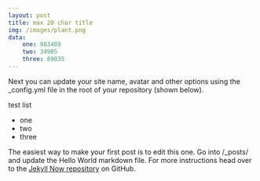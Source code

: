```yaml
---
layout: post
title: max 20 char title 
img: /images/plant.png
data:
    one: 983489
    two: 34985
    three: 89035
---
```


Next you can update your site name, avatar and other options using the _config.yml file in the root of your repository (shown below).


test list
- one
- two
- three

The easiest way to make your first post is to edit this one. Go into /_posts/ and update the Hello World markdown file. For more instructions head over to the [Jekyll Now repository](https://github.com/barryclark/jekyll-now) on GitHub.